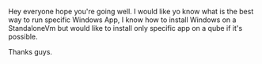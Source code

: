 Hey everyone hope you're going well.
I would like yo know what is the best way to run specific Windows App, I know how to install Windows on a StandaloneVm but would like to install only specific app on a qube if it's possible.

Thanks guys.